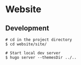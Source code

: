 # Website

## Development

```
# cd in the project directory
$ cd website/site/

# Start local dev server
$ hugo server --themesDir ../..
```